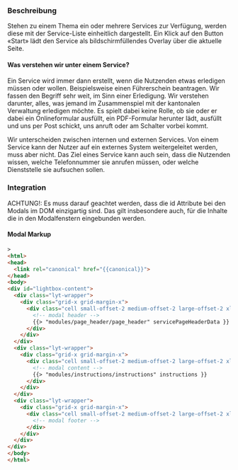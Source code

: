 ### Beschreibung
Stehen zu einem Thema ein oder mehrere Services zur Verfügung, werden diese mit der Service-Liste einheitlich dargestellt. Ein Klick auf den Button «Start» lädt den Service als bildschirmfüllendes Overlay über die aktuelle Seite. 

#### Was verstehen wir unter einem Service?
Ein Service wird immer dann erstellt, wenn die Nutzenden etwas erledigen müssen oder wollen. Beispielsweise einen Führerschein beantragen. Wir fassen den Begriff sehr weit, im Sinn einer Erledigung. Wir verstehen darunter, alles, was jemand im Zusammenspiel mit der kantonalen Verwaltung erledigen möchte. Es spielt dabei keine Rolle, ob sie oder er dabei ein Onlineformular ausfüllt, ein PDF-Formular herunter lädt, ausfüllt und uns per Post schickt, uns anruft oder am Schalter vorbei kommt. <br>

Wir unterscheiden zwischen internen und externen Services. Von einem Service kann der Nutzer auf ein externes System weitergeleitet werden, muss aber nicht. Das Ziel eines Service kann auch sein, dass die Nutzenden wissen, welche Telefonnummer sie anrufen müssen, oder welche Dienststelle sie aufsuchen sollen.


### Integration

ACHTUNG!: Es muss darauf geachtet werden, dass die id Attribute bei den Modals im DOM einzigartig sind. Das gilt insbesondere auch, für die Inhalte die in den Modalfenstern eingebunden werden.

#### Modal Markup
```html
>
<html>
<head>
  <link rel="canonical" href="{{canonical}}">
</head>
<body>
<div id="lightbox-content">
  <div class="lyt-wrapper">
    <div class="grid-x grid-margin-x">
      <div class="cell small-offset-2 medium-offset-2 large-offset-2 xlarge-offset-2 small-10 medium-9 large-8">
        <!-- modal header -->
        {{> "modules/page_header/page_header" servicePageHeaderData }}
      </div>
    </div>
  </div>
  <div class="lyt-wrapper">
    <div class="grid-x grid-margin-x">
      <div class="cell small-offset-2 medium-offset-2 large-offset-2 xlarge-offset-2 small-10 medium-9 large-8">
        <!-- modal content -->
        {{> "modules/instructions/instructions" instructions }}
      </div>
    </div>
  </div>
  <div class="lyt-wrapper">
    <div class="grid-x grid-margin-x">
      <div class="cell small-offset-2 medium-offset-2 large-offset-2 xlarge-offset-2 small-10 medium-9 large-8">
        <!-- modal footer -->
      </div>
    </div>
  </div>
</div>
</body>
</html>
